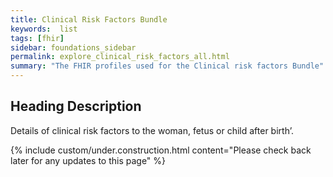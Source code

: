 ```yaml
---
title: Clinical Risk Factors Bundle
keywords:  list
tags: [fhir]
sidebar: foundations_sidebar
permalink: explore_clinical_risk_factors_all.html
summary: "The FHIR profiles used for the Clinical risk factors Bundle"
---
```


## Heading Description ##
Details of clinical risk factors to the woman, fetus or child after birth’.

{% include custom/under.construction.html content="Please check back later for any updates to this page" %}

